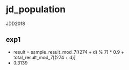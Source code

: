 # jd_population
JDD2018

## exp1

- result = sample_result_mod_7[(274 + d) % 7] * 0.9 + total_result_mod_7[(274 + d)]
- 0.3139